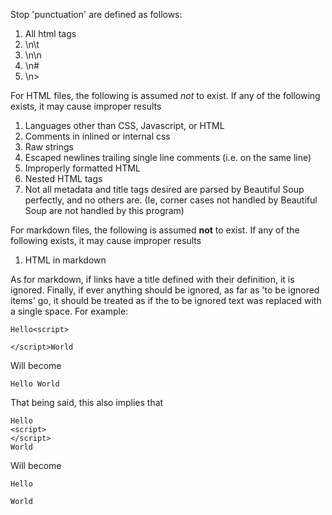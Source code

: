 Stop 'punctuation' are defined as follows:

1. All html tags
2. \n\t
3. \n\n
4. \n#
5. \n>

For HTML files, the following is assumed *not* to exist. If any of the following exists, it may cause improper results

1. Languages other than CSS, Javascript, or HTML
2. Comments in inlined or internal css
3. Raw strings
4. Escaped newlines trailing single line comments (i.e. on the same line)
5. Improperly formatted HTML
6. Nested HTML tags
7. Not all metadata and title tags desired are parsed by Beautiful Soup perfectly, and no others     are. (Ie, corner cases not handled by Beautiful Soup are not handled by this program)

For markdown files, the following is assumed **not** to exist. If any of the following exists, it may cause improper results

1. HTML in markdown

As for markdown, if links have a title defined with their definition, it is ignored. Finally, if ever anything should be ignored, as far as 'to be ignored items' go, it should be treated as if the  to be ignored text was replaced with a single space. For example:
```
Hello<script>

</script>World
```
Will become
```
Hello World
```

That being said, this also implies that
```
Hello
<script>
</script>
World
```
Will become
```
Hello

World
```
